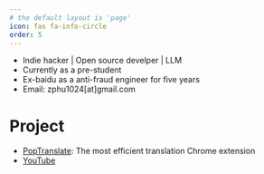```yaml
---
# the default layout is 'page'
icon: fas fa-info-circle
order: 5
---
```


+ Indie hacker \| Open source develper \| LLM
+ Currently as a pre-student
+ Ex-baidu as a anti-fraud engineer for five years
+ Email: zphu1024[at]gmail.com


# Project

+ [PopTranslate](https://github.com/wa008/PopTranslate): The most efficient translation Chrome extension
+ [YouTube](https://www.youtube.com/@Wanderer1024)